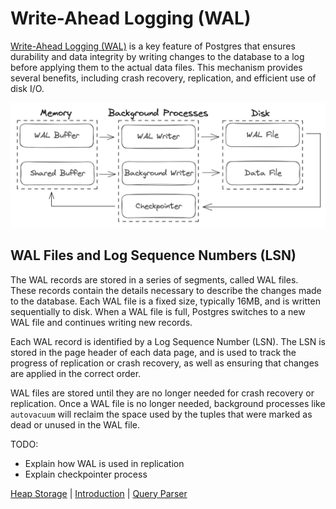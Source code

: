 # Write-Ahead Logging (WAL)

[Write-Ahead Logging (WAL)](https://www.postgresql.org/docs/current/wal-internals.html) is a key feature of Postgres that ensures durability and data integrity by writing changes to the database to a log before applying them to the actual data files. This mechanism provides several benefits, including crash recovery, replication, and efficient use of disk I/O.

![WAL Lifecycle Example](../image/wal_lifecycle.png)

## WAL Files and Log Sequence Numbers (LSN)

The WAL records are stored in a series of segments, called WAL files. These records contain the details necessary to describe the changes made to the database. Each WAL file is a fixed size, typically 16MB, and is written sequentially to disk. When a WAL file is full, Postgres switches to a new WAL file and continues writing new records.

Each WAL record is identified by a Log Sequence Number (LSN). The LSN is stored in the page header of each data page, and is used to track the progress of replication or crash recovery, as well as ensuring that changes are applied in the correct order.

WAL files are stored until they are no longer needed for crash recovery or replication. Once a WAL file is no longer needed, background processes like `autovacuum` will reclaim the space used by the tuples that were marked as dead or unused in the WAL file.

TODO:

- Explain how WAL is used in replication
- Explain checkpointer process

[Heap Storage](2_heap_storage.md) | [Introduction](../README.md) | [Query Parser](4_query_parser.md)
